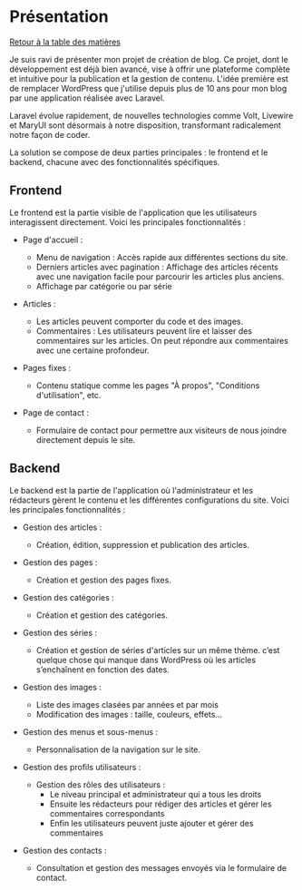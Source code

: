 # Présentation

[Retour à la table des matières](../README.md)

Je suis ravi de présenter mon projet de création de blog. Ce projet, dont le développement est déjà bien avancé, vise à offrir une plateforme complète et intuitive pour la publication et la gestion de contenu. L'idée première est de remplacer WordPress que j'utilise depuis plus de 10 ans pour mon blog par une application réalisée avec Laravel.

Laravel évolue rapidement, de nouvelles technologies comme Volt, Livewire et MaryUI sont désormais à notre disposition, transformant radicalement notre façon de coder.

La solution se compose de deux parties principales : le frontend et le backend, chacune avec des fonctionnalités spécifiques.

## Frontend
Le frontend est la partie visible de l'application que les utilisateurs interagissent directement. Voici les principales fonctionnalités :

* Page d'accueil :
    * Menu de navigation : Accès rapide aux différentes sections du site.
    * Derniers articles avec pagination : Affichage des articles récents avec une navigation facile pour parcourir les articles plus anciens.
    * Affichage par catégorie ou par série

* Articles :
  * Les articles peuvent comporter du code et des images.
  * Commentaires : Les utilisateurs peuvent lire et laisser des commentaires sur les articles. On peut répondre aux commentaires avec une certaine profondeur.

* Pages fixes :
    * Contenu statique comme les pages "À propos", "Conditions d'utilisation", etc.

* Page de contact :
    * Formulaire de contact pour permettre aux visiteurs de nous joindre directement depuis le site.

## Backend

Le backend est la partie de l'application où l'administrateur et les rédacteurs gèrent le contenu et les différentes configurations du site. Voici les principales fonctionnalités :

* Gestion des articles :
    * Création, édition, suppression et publication des articles.

* Gestion des pages :
    * Création et gestion des pages fixes.

* Gestion des catégories :
    * Création et gestion des catégories.

* Gestion des séries :
    * Création et gestion de séries d'articles sur un même thème. c’est quelque chose qui manque dans WordPress où les articles s’enchaînent en fonction des dates.
 
* Gestion des images :
    * Liste des images clasées par années et par mois
    * Modification des images : taille, couleurs, effets...

* Gestion des menus et sous-menus :
    * Personnalisation de la navigation sur le site.

* Gestion des profils utilisateurs :
    * Gestion des rôles des utilisateurs :
      * Le niveau principal et administrateur qui a tous les droits
      * Ensuite les rédacteurs pour rédiger des articles et gérer les commentaires correspondants
      * Enfin les utilisateurs peuvent juste ajouter et gérer des commentaires

* Gestion des contacts :
    * Consultation et gestion des messages envoyés via le formulaire de contact.
